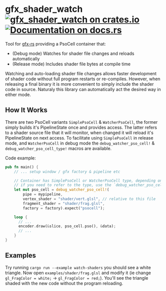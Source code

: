 gfx_shader_watch
<a href="https://crates.io/crates/gfx_shader_watch">
  <img src="http://img.shields.io/crates/v/gfx_shader_watch.svg" alt = "gfx_shader_watch on crates.io">
</a>
<a href="https://docs.rs/gfx_shader_watch">
  <img src="https://docs.rs/gfx_shader_watch/badge.svg" alt="Documentation on docs.rs">
</a>
================

Tool for [gfx-rs](https://github.com/gfx-rs/gfx) providing a PsoCell container that:
* (Debug mode) Watches for shader file changes and reloads automatically
* (Release mode) Includes shader file bytes at compile time

Watching and auto-loading shader file changes allows faster development of shader code without full program restarts or re-compiles. However, when releasing a final binary it is more convenient to simply include the shader code in source.
Naturaly this library can automatically act the desired way in either mode.

## How It Works
There are two PsoCell variants `SimplePsoCell` & `WatcherPsoCell`, the former simply builds it's PipelineState once and
provides access. The latter refers to a shader source file that it will monitor, when changed it will reload it's
PipelineState on next access. To facilitate using `SimplePsoCell` in release mode, and `WatcherPsoCell` in debug mode
the `debug_watcher_pso_cell!` & `debug_watcher_pso_cell_type!` macros are available.

Code example:
```rust
pub fn main() {
    // ... setup window / gfx factory & pipeline etc

    // Container has SimplePsoCell or WatcherPsoCell type, depending on compile mode
    // if you need to refer to the type, use the `debug_watcher_pso_cell_type!` macro
    let mut pso_cell = debug_watcher_pso_cell!(
        pipe = mypipeline,
        vertex_shader = "shader/vert.glsl", // relative to this file
        fragment_shader = "shader/frag.glsl",
        factory = factory).expect("psocell");

    loop {
      // ...
      encoder.draw(&slice, pso_cell.pso(), &data);
      // ...
    }
}
```

## Examples
Try running `cargo run --example watch-shaders` you should see a white triangle. Now open `examples/shader/frag.glsl` and modify it (ie change `gl_FragColor = white;` -> `gl_FragColor = red;`). You'll see the triangle shaded with the new code without the program reloading.
